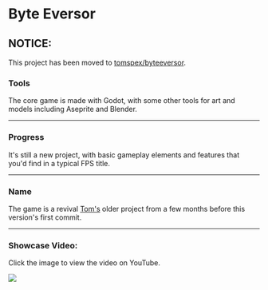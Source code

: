 # Byte Eversor

<h2>NOTICE:</h2>
<p>This project has been moved to <a href="https://github.com/tomspex/byteeversor">tomspex/byteeversor</a>.</p>

<h3>Tools</h3>
<p>The core game is made with Godot, with some other tools for
art and models including Aseprite and Blender.</p>
<hr>
<h3>Progress</h3>
<p>It's still a new project, with basic gameplay elements and features that
you'd find in a typical FPS title.</p>
<hr>
<h3>Name</h3>
<p>The game is a revival <a href="https://github.com/tomspex">Tom's</a> older project from a few months before this version's first commit.</p>
<hr>
<h3>Showcase Video:</h3>
<p>Click the image to view the video on YouTube.</p>
<a href="https://www.youtube.com/watch?v=rQyeqqxFUvE">
  <img src="https://img.youtube.com/vi/rQyeqqxFUvE/0.jpg">
</a>
